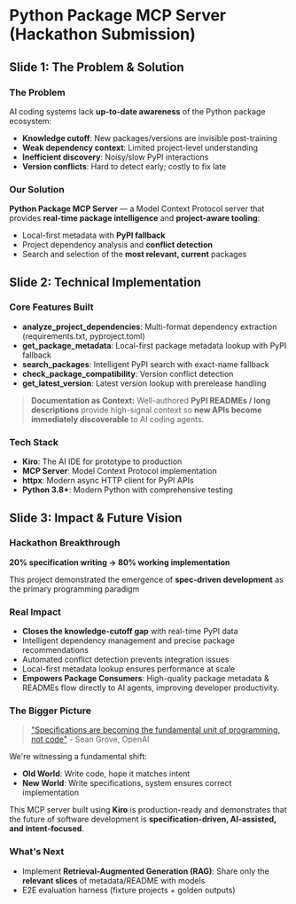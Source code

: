 # Python Package MCP Server (Hackathon Submission)

## Slide 1: The Problem & Solution

### The Problem
AI coding systems lack **up-to-date awareness** of the Python package ecosystem:
- **Knowledge cutoff**: New packages/versions are invisible post-training
- **Weak dependency context**: Limited project-level understanding
- **Inefficient discovery**: Noisy/slow PyPI interactions
- **Version conflicts**: Hard to detect early; costly to fix late

### Our Solution
**Python Package MCP Server** — a Model Context Protocol server that provides **real-time package intelligence** and **project-aware tooling**:
- Local-first metadata with **PyPI fallback**
- Project dependency analysis and **conflict detection**
- Search and selection of the **most relevant, current** packages

## Slide 2: Technical Implementation

### Core Features Built
- **analyze_project_dependencies**: Multi-format dependency extraction (requirements.txt, pyproject.toml)
- **get_package_metadata**: Local-first package metadata lookup with PyPI fallback
- **search_packages**: Intelligent PyPI search with exact-name fallback
- **check_package_compatibility**: Version conflict detection
- **get_latest_version**: Latest version lookup with prerelease handling

> **Documentation as Context:** Well-authored **PyPI READMEs / long descriptions** provide high-signal context so **new APIs become immediately discoverable** to AI coding agents.

### Tech Stack
- **Kiro**: The AI IDE for prototype to production
- **MCP Server**: Model Context Protocol implementation
- **httpx**: Modern async HTTP client for PyPI APIs
- **Python 3.8+**: Modern Python with comprehensive testing

## Slide 3: Impact & Future Vision

### Hackathon Breakthrough
**20% specification writing → 80% working implementation**

This project demonstrated the emergence of **spec-driven development** as the primary programming paradigm

### Real Impact
- **Closes the knowledge-cutoff gap** with real-time PyPI data
- Intelligent dependency management and precise package recommendations
- Automated conflict detection prevents integration issues
- Local-first metadata lookup ensures performance at scale
- **Empowers Package Consumers**: High-quality package metadata & READMEs flow directly to AI agents, improving developer productivity.
  
### The Bigger Picture
> ["Specifications are becoming the fundamental unit of programming, not code"](https://www.youtube.com/watch?v=8rABwKRsec4) - Sean Grove, OpenAI

We're witnessing a fundamental shift:
- **Old World**: Write code, hope it matches intent
- **New World**: Write specifications, system ensures correct implementation

This MCP server built using **Kiro** is production-ready and demonstrates that the future of software development is **specification-driven, AI-assisted, and intent-focused**.

### What's Next
- Implement **Retrieval-Augmented Generation (RAG)**: Share only the **relevant slices** of metadata/README with models
- E2E evaluation harness (fixture projects + golden outputs)
